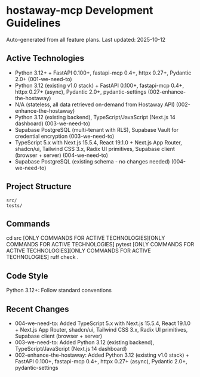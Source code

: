 # hostaway-mcp Development Guidelines

Auto-generated from all feature plans. Last updated: 2025-10-12

## Active Technologies
- Python 3.12+ + FastAPI 0.100+, fastapi-mcp 0.4+, httpx 0.27+, Pydantic 2.0+ (001-we-need-to)
- Python 3.12 (existing v1.0 stack) + FastAPI 0.100+, fastapi-mcp 0.4+, httpx 0.27+ (async), Pydantic 2.0+, pydantic-settings (002-enhance-the-hostaway)
- N/A (stateless, all data retrieved on-demand from Hostaway API) (002-enhance-the-hostaway)
- Python 3.12 (existing backend), TypeScript/JavaScript (Next.js 14 dashboard) (003-we-need-to)
- Supabase PostgreSQL (multi-tenant with RLS), Supabase Vault for credential encryption (003-we-need-to)
- TypeScript 5.x with Next.js 15.5.4, React 19.1.0 + Next.js App Router, shadcn/ui, Tailwind CSS 3.x, Radix UI primitives, Supabase client (browser + server) (004-we-need-to)
- Supabase PostgreSQL (existing schema - no changes needed) (004-we-need-to)

## Project Structure
```
src/
tests/
```

## Commands
cd src [ONLY COMMANDS FOR ACTIVE TECHNOLOGIES][ONLY COMMANDS FOR ACTIVE TECHNOLOGIES] pytest [ONLY COMMANDS FOR ACTIVE TECHNOLOGIES][ONLY COMMANDS FOR ACTIVE TECHNOLOGIES] ruff check .

## Code Style
Python 3.12+: Follow standard conventions

## Recent Changes
- 004-we-need-to: Added TypeScript 5.x with Next.js 15.5.4, React 19.1.0 + Next.js App Router, shadcn/ui, Tailwind CSS 3.x, Radix UI primitives, Supabase client (browser + server)
- 003-we-need-to: Added Python 3.12 (existing backend), TypeScript/JavaScript (Next.js 14 dashboard)
- 002-enhance-the-hostaway: Added Python 3.12 (existing v1.0 stack) + FastAPI 0.100+, fastapi-mcp 0.4+, httpx 0.27+ (async), Pydantic 2.0+, pydantic-settings

<!-- MANUAL ADDITIONS START -->
<!-- MANUAL ADDITIONS END -->
